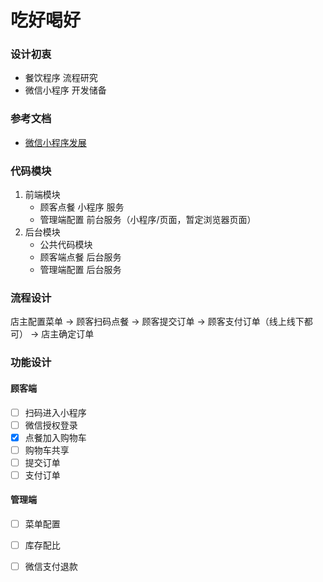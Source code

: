 # 吃好喝好

### 设计初衷

- 餐饮程序 流程研究
- 微信小程序 开发储备



### 参考文档

- [微信小程序发展](https://developers.weixin.qq.com/miniprogram/dev/framework/quickstart/#%E5%B0%8F%E7%A8%8B%E5%BA%8F%E6%8A%80%E6%9C%AF%E5%8F%91%E5%B1%95%E5%8F%B2)

	





### 代码模块

1. 前端模块
	- 顾客点餐 小程序 服务
	- 管理端配置 前台服务（小程序/页面，暂定浏览器页面）
2. 后台模块
	- 公共代码模块
	- 顾客端点餐 后台服务
	- 管理端配置 后台服务





### 流程设计

店主配置菜单 -> 顾客扫码点餐 -> 顾客提交订单 -> 顾客支付订单（线上线下都可） -> 店主确定订单 





### 功能设计

#### 顾客端

- [ ] 扫码进入小程序
- [ ] 微信授权登录
- [x] 点餐加入购物车
- [ ] 购物车共享
- [ ] 提交订单
- [ ] 支付订单

#### 管理端

- [ ] 菜单配置
- [ ] 库存配比
- [ ] 微信支付退款

